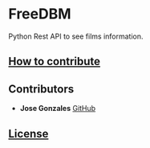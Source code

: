 # FreeDBM
Python Rest API to see films information.

## [How to contribute](https://github.com/faztcommunity/docs/blob/master/contribute.md)

## Contributors
* **Jose Gonzales** [GitHub](https://github.com/jsgonzlez661)

## [License](./LICENSE)